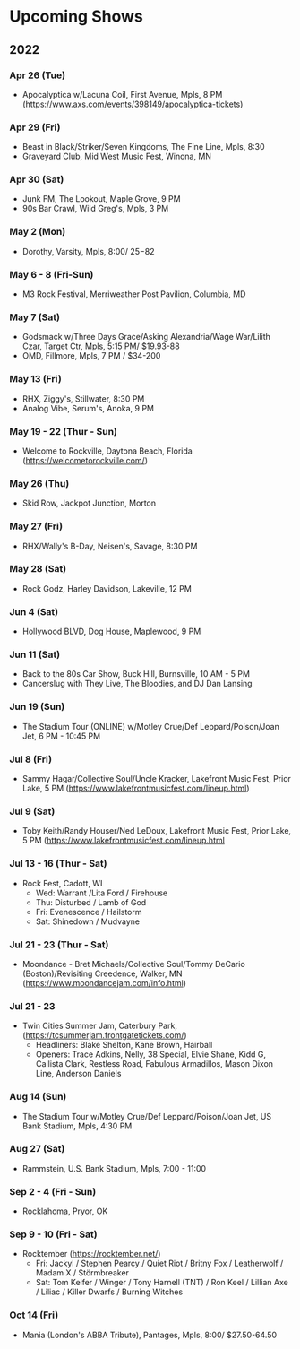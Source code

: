 # Upcoming Shows

## 2022

### Apr 26 (Tue)
- Apocalyptica w/Lacuna Coil, First Avenue, Mpls, 8 PM (https://www.axs.com/events/398149/apocalyptica-tickets)

### Apr 29 (Fri)
- Beast in Black/Striker/Seven Kingdoms, The Fine Line, Mpls, 8:30
- Graveyard Club, Mid West Music Fest, Winona, MN

### Apr 30 (Sat)
- Junk FM, The Lookout, Maple Grove, 9 PM
- 90s Bar Crawl, Wild Greg's, Mpls, 3 PM

### May 2 (Mon)
- Dorothy, Varsity, Mpls, 8:00/ $25-$82

### May 6 - 8 (Fri-Sun)
- M3 Rock Festival, Merriweather Post Pavilion, Columbia, MD

### May 7 (Sat)
- Godsmack w/Three Days Grace/Asking Alexandria/Wage War/Lilith Czar, Target Ctr, Mpls, 5:15 PM/ $19.93-88
- OMD, Fillmore, Mpls, 7 PM / $34-200

### May 13 (Fri)
- RHX, Ziggy's, Stillwater, 8:30 PM
- Analog Vibe, Serum's, Anoka, 9 PM

### May 19 - 22 (Thur - Sun)
- Welcome to Rockville, Daytona Beach, Florida (https://welcometorockville.com/)

### May 26 (Thu)
- Skid Row, Jackpot Junction, Morton

### May 27 (Fri)
- RHX/Wally's B-Day, Neisen's, Savage, 8:30 PM

### May 28 (Sat)
- Rock Godz, Harley Davidson, Lakeville, 12 PM

### Jun 4 (Sat)
- Hollywood BLVD, Dog House, Maplewood, 9 PM

### Jun 11 (Sat)
- Back to the 80s Car Show, Buck Hill, Burnsville, 10 AM - 5 PM
- Cancerslug with They Live, The Bloodies, and DJ Dan Lansing

### Jun 19 (Sun)
- The Stadium Tour (ONLINE) w/Motley Crue/Def Leppard/Poison/Joan Jet, 6 PM - 10:45 PM

### Jul 8 (Fri)
-  Sammy Hagar/Collective Soul/Uncle Kracker, Lakefront Music Fest, Prior Lake, 5 PM (https://www.lakefrontmusicfest.com/lineup.html)

### Jul 9 (Sat)
-  Toby Keith/Randy Houser/Ned LeDoux, Lakefront Music Fest, Prior Lake, 5 PM (https://www.lakefrontmusicfest.com/lineup.html

### Jul 13 - 16 (Thur - Sat)
- Rock Fest, Cadott, WI
  * Wed: Warrant /Lita Ford / Firehouse
  - Thu: Disturbed / Lamb of God
  * Fri: Evenescence / Hailstorm
  - Sat: Shinedown / Mudvayne


### Jul 21 - 23 (Thur - Sat)
- Moondance - Bret Michaels/Collective Soul/Tommy DeCario (Boston)/Revisiting Creedence, Walker, MN (https://www.moondancejam.com/info.html)

### Jul 21 - 23
- Twin Cities Summer Jam, Caterbury Park, (https://tcsummerjam.frontgatetickets.com/)
  - Headliners: Blake Shelton, Kane Brown, Hairball
  - Openers: Trace Adkins, Nelly, 38 Special, Elvie Shane, Kidd G, Callista Clark, Restless Road, Fabulous Armadillos, Mason Dixon Line, Anderson Daniels

### Aug 14 (Sun)
- The Stadium Tour w/Motley Crue/Def Leppard/Poison/Joan Jet, US Bank Stadium, Mpls, 4:30 PM


### Aug 27 (Sat)
- Rammstein, U.S. Bank Stadium, Mpls, 7:00 - 11:00

### Sep 2 - 4 (Fri - Sun)
- Rocklahoma, Pryor, OK

### Sep 9 - 10 (Fri - Sat)
- Rocktember (https://rocktember.net/)
  - Fri: Jackyl / Stephen Pearcy / Quiet Riot / Britny Fox / Leatherwolf / Madam X / Störmbreaker
  - Sat: Tom Keifer / Winger / Tony Harnell (TNT) / Ron Keel / Lillian Axe / Liliac / Killer Dwarfs / Burning Witches

### Oct 14 (Fri)
- Mania (London's ABBA Tribute), Pantages, Mpls, 8:00/ $27.50-64.50

